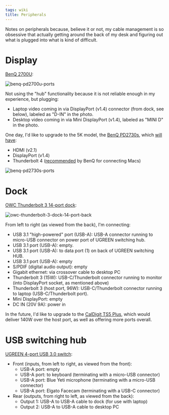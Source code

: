 ```yaml
---
tags: wiki
title: Peripherals
---
```


Notes on peripherals because, believe it or not, my cable management is so obsessive that actually getting around the back of my desk and figuring out what is plugged into what is kind of difficult.

# Display

[BenQ 2700U](https://www.benq.com/en-us/monitor/professional/pd2700u.html):

![benq-pd2700u-ports](/system/images/benq-pd2700u-ports.png)

Not using the "hub" functionality because it is not reliable enough in my experience, but plugging:

- Laptop video coming in via DisplayPort (v1.4) connector (from dock, see below), labeled as "D-IN" in the photo.
- Desktop video coming in via Mini DisplayPort (v1.4), labeled as "MINI D" in the photo.

One day, I'd like to upgrade to the 5K model, the [BenQ PD2730s](https://www.benq.com/en-us/monitor/professional/pd2730s.html), which [will have](https://www.benq.com/en-us/monitor/professional/pd2730s/spec.html):

- HDMI (v2.1)
- DisplayPort (v1.4)
- Thunderbolt 4 ([recommended](https://www.benq.com/en-us/campaign/monitor-for-mac/articles/how-do-i-connect-my-mac-m1-to-benq-monitor-update.html) by BenQ for connecting Macs)

![benq-pd2730s-ports](/system/images/benq-pd2730s-ports.png)

# Dock

[OWC Thunderbolt 3 14-port dock](https://www.owc.com/solutions/thunderbolt-3-dock-14-port):

![owc-thunderbolt-3-dock-14-port-back](/system/images/owc-thunderbolt-3-dock-14-port-back.png)

From left to right (as viewed from the back), I'm connecting:

- USB 3.1 "high-powered" port (USB-A): USB-A connector running to micro-USB connector on power port of UGREEN switching hub.
- USB 3.1 port (USB-A): empty.
- USB 3.1 port (USB-A): to data port (1) on back of UGREEN switching HUB.
- USB 3.1 port (USB-A): empty
- S/PDIF (digital audio output): empty
- Gigabit ethernet: via crossover cable to desktop PC
- Thunderbolt 3 (15W): USB-C/Thunderbolt connector running to monitor (into DisplayPort socket, as mentioned above)
- Thunderbolt 3 (host port, 96W): USB-C/Thunderbolt connector running to laptop (USB-C/Thunderbolt port).
- Mini DisplayPort: empty
- DC IN (20V 9A): power in

In the future, I'd like to upgrade to the [CalDigit TS5 Plus](https://www.caldigit.com/thunderbolt-5-dock-ts5-plus/), which would deliver 140W over the host port, as well as offering more ports overall.

# USB switching hub

[UGREEN 4-port USB 3.0 switch](https://www.amazon.es/dp/B01N6GD9JO):

- Front (inputs, from left to right, as viewed from the front):
    - USB-A port: empty
    - USB-A port: to keyboard (terminating with a micro-USB connector)
    - USB-A port: Blue Yeti microphone (terminating with a micro-USB connector)
    - USB-A port: Elgato Facecam (terminating with a USB-C connector)
- Rear (outputs, from right to left, as viewed from the back):
    - Output 1: USB-A to USB-A cable to dock (for use with laptop)
    - Output 2: USB-A to USB-A cable to desktop PC
